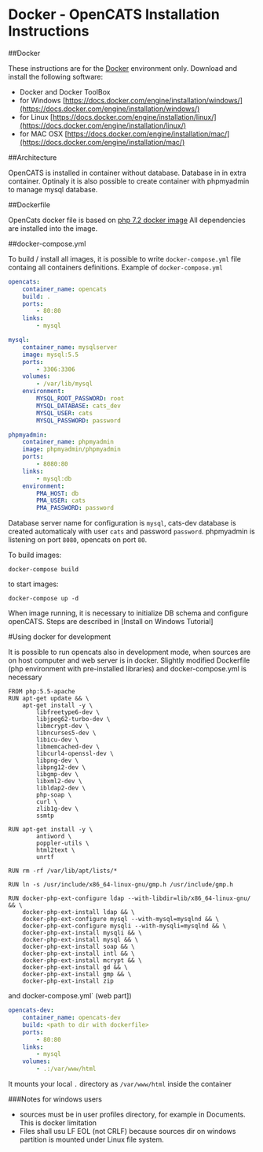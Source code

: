 # Docker - OpenCATS Installation Instructions

\##Docker

These instructions are for the [Docker](https://www.docker.com/) environment only. Download and install the following software:

* Docker and Docker ToolBox
* for Windows [https://docs.docker.com/engine/installation/windows/](https://docs.docker.com/engine/installation/windows/)
* for Linux [https://docs.docker.com/engine/installation/linux/](https://docs.docker.com/engine/installation/linux/)
* for MAC OSX [https://docs.docker.com/engine/installation/mac/](https://docs.docker.com/engine/installation/mac/)

\##Architecture

OpenCATS is installed in container without database. Database in in extra container. Optinaly it is also possible to create container with phpmyadmin to manage mysql database.

\##Dockerfile

OpenCats docker file is based on [php 7.2 docker image](https://hub.docker.com/layers/php-base/opencats/php-base/7.2-fpm-alpine-mcrypt/images/sha256-dd77f92ad45a4534473771b2e3ecb69876a6a02c1e9259273cdefa4697104b4f?context=explore) All dependencies are installed into the image.

\##docker-compose.yml

To build / install all images, it is possible to write `docker-compose.yml` file containg all containers definitions. Example of `docker-compose.yml`

```yml
opencats:
    container_name: opencats
    build: .
    ports:
        - 80:80
    links:
        - mysql

mysql:
    container_name: mysqlserver
    image: mysql:5.5
    ports:
        - 3306:3306
    volumes:
        - /var/lib/mysql
    environment:
        MYSQL_ROOT_PASSWORD: root
        MYSQL_DATABASE: cats_dev
        MYSQL_USER: cats
        MYSQL_PASSWORD: password

phpmyadmin:
    container_name: phpmyadmin
    image: phpmyadmin/phpmyadmin
    ports:
        - 8080:80
    links:
        - mysql:db
    environment:
        PMA_HOST: db
        PMA_USER: cats
        PMA_PASSWORD: password
```

Database server name for configuration is `mysql`, cats-dev database is created automaticaly with user `cats` and password `password`. phpmyadmin is listening on port `8080`, opencats on port `80`.

To build images:

```
docker-compose build
```

to start images:

```
docker-compose up -d
```

When image running, it is necessary to initialize DB schema and configure openCATS. Steps are described in \[Install on Windows Tutorial]

\#Using docker for development

It is possible to run opencats also in development mode, when sources are on host computer and web server is in docker. Slightly modified Dockerfile (php environment with pre-installed libraries) and docker-compose.yml is necessary

```
FROM php:5.5-apache
RUN apt-get update && \
    apt-get install -y \
        libfreetype6-dev \
        libjpeg62-turbo-dev \
        libmcrypt-dev \
        libncurses5-dev \
        libicu-dev \
        libmemcached-dev \
        libcurl4-openssl-dev \
		libpng-dev \
        libpng12-dev \
        libgmp-dev \
        libxml2-dev \
		libldap2-dev \
		php-soap \
        curl \
        zlib1g-dev \
        ssmtp

RUN apt-get install -y \
		antiword \
		poppler-utils \
		html2text \
		unrtf

RUN rm -rf /var/lib/apt/lists/* 
	
RUN ln -s /usr/include/x86_64-linux-gnu/gmp.h /usr/include/gmp.h

RUN docker-php-ext-configure ldap --with-libdir=lib/x86_64-linux-gnu/ && \
    docker-php-ext-install ldap && \
    docker-php-ext-configure mysql --with-mysql=mysqlnd && \
    docker-php-ext-configure mysqli --with-mysqli=mysqlnd && \
    docker-php-ext-install mysqli && \
    docker-php-ext-install mysql && \
    docker-php-ext-install soap && \
    docker-php-ext-install intl && \
    docker-php-ext-install mcrypt && \
    docker-php-ext-install gd && \
    docker-php-ext-install gmp && \
    docker-php-ext-install zip
```

and docker-compose.yml\` (web part])

```yml
opencats-dev:
    container_name: opencats-dev
    build: <path to dir with dockerfile>
    ports:
        - 80:80
    links:
        - mysql
    volumes:
        - .:/var/www/html
```

It mounts your local `.` directory as `/var/www/html` inside the container

\###Notes for windows users

* sources must be in user profiles directory, for example in Documents. This is docker limitation
* Files shall usu LF EOL (not CRLF) because sources dir on windows partition is mounted under Linux file system.
